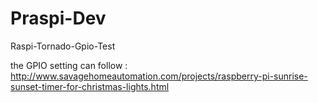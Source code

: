 Praspi-Dev
==========

Raspi-Tornado-Gpio-Test


the GPIO setting can follow : 
http://www.savagehomeautomation.com/projects/raspberry-pi-sunrise-sunset-timer-for-christmas-lights.html

